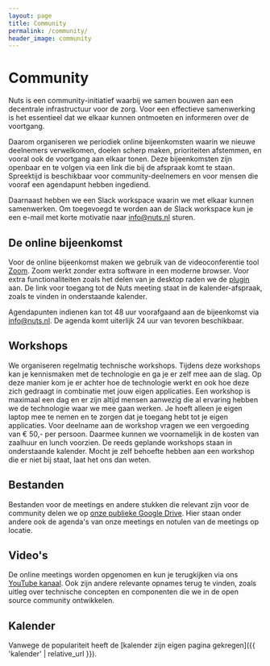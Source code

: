 ```yaml
---
layout: page
title: Community
permalink: /community/
header_image: community
---
```


# Community

Nuts is een community-initiatief waarbij we samen bouwen aan een decentrale infrastructuur voor de zorg. Voor een effectieve samenwerking is het essentieel dat we elkaar kunnen ontmoeten en informeren over de voortgang.

Daarom organiseren we periodiek online bijeenkomsten waarin we nieuwe deelnemers verwelkomen, doelen scherp maken, prioriteiten afstemmen, en vooral ook de voortgang aan elkaar tonen. Deze bijeenkomsten zijn openbaar en te volgen via een link die bij de afspraak komt te staan. Spreektijd is beschikbaar voor community-deelnemers en voor mensen die vooraf een agendapunt hebben ingediend.

Daarnaast hebben we een Slack workspace waarin we met elkaar kunnen samenwerken. Om toegevoegd te worden aan de Slack workspace kun je een e-mail met korte motivatie naar [info@nuts.nl](mailto:info@nuts.nl) sturen.

## De online bijeenkomst

Voor de online bijeenkomst maken we gebruik van de videoconferentie tool [Zoom](https://zoom.us). Zoom werkt zonder extra software in een moderne browser. Voor extra functionaliteiten zoals het delen van je desktop raden we de [plugin](https://zoom.us/download#client_4meeting) aan. De link voor toegang tot de Nuts meeting staat in de kalender-afspraak, zoals te vinden in onderstaande kalender.

Agendapunten indienen kan tot 48 uur voorafgaand aan de bijeenkomst via [info@nuts.nl](mailto:info@nuts.nl). De agenda komt uiterlijk 24 uur van tevoren beschikbaar.

## Workshops

We organiseren regelmatig technische workshops. Tijdens deze workshops kan je kennismaken met de technologie en ga je er zelf mee aan de slag. Op deze manier kom je er achter hoe de technologie werkt en ook hoe deze zich gedraagt in combinatie met jouw eigen applicaties. Een workshop is maximaal een dag en er zijn altijd mensen aanwezig die al ervaring hebben we de technologie waar we mee gaan werken. Je hoeft alleen je eigen laptop mee te nemen en te zorgen dat je toegang hebt tot je eigen applicaties.
Voor deelname aan de workshop vragen we een vergoeding van € 50,- per persoon. Daarmee kunnen we voornamelijk in de kosten van zaalhuur en lunch voorzien. De reeds geplande workshops staan in onderstaande kalender. Mocht je zelf behoefte hebben aan een workshop die er niet bij staat, laat het ons dan weten.

## Bestanden

Bestanden voor de meetings en andere stukken die relevant zijn voor de community delen we op [onze publieke Google Drive](https://drive.google.com/drive/folders/1Cu-vC70UqXeJ4fFQm4ls8R8RHMBuJeom?usp=sharing). Hier staan onder andere ook de agenda's van onze meetings en notulen van de meetings op locatie.

## Video's

De online meetings worden opgenomen en kun je terugkijken via ons [YouTube kanaal](https://www.youtube.com/channel/UCJtbrUe2TphkzDi2lPY5yYQ). Ook zijn andere relevante opnames terug te vinden, zoals uitleg over technische concepten en componenten die we in de open source community ontwikkelen.

## Kalender

Vanwege de populariteit heeft de [kalender zijn eigen pagina gekregen]({{ 'kalender' | relative_url }}).
